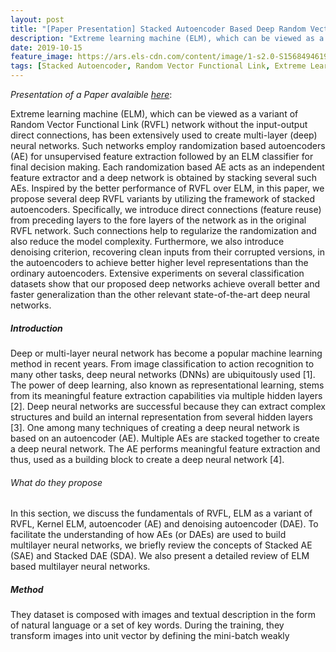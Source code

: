 ```yaml
---
layout: post
title: "[Paper Presentation] Stacked Autoencoder Based Deep Random Vector Functional Link Neural Network for Classification"
description: "Extreme learning machine (ELM), which can be viewed as a variant of Random Vector Functional Link (RVFL) network without the input-output direct connections, has been extensively used to create multi-layer (deep) neural networks. Such networks employ randomization based autoencoders (AE) for unsupervised feature extraction followed by an ELM classifier for final decision making."
date: 2019-10-15
feature_image: https://ars.els-cdn.com/content/image/1-s2.0-S1568494619306350-gr3.jpg
tags: [Stacked Autoencoder, Random Vector Functional Link, Extreme Learning Machine]
---
```


*Presentation of a Paper avalaible [here](https://arxiv.org/pdf/1910.01858.pdf)*\:

Extreme learning machine (ELM), which can be viewed as a variant of Random Vector Functional Link (RVFL) network without the input-output direct connections, has been extensively used to create multi-layer (deep) neural networks.
Such networks employ randomization based autoencoders (AE) for unsupervised feature extraction followed by an ELM classifier for final decision making. Each randomization based AE acts as an independent feature extractor and a deep network is obtained by stacking several such AEs. Inspired by the better performance of RVFL over ELM, in this paper, we propose several deep RVFL variants by utilizing the framework of stacked autoencoders. Specifically, we introduce direct connections (feature reuse) from preceding layers to the fore layers of the network as in the original RVFL network. Such connections help to regularize the randomization and also reduce the model complexity. Furthermore, we also introduce denoising criterion, recovering clean inputs from their corrupted versions, in the autoencoders to achieve better higher level representations than the ordinary autoencoders. Extensive experiments on several classification datasets show that our proposed deep networks achieve overall better and faster generalization than the other relevant state-of-the-art deep neural networks.
<!--more-->

##### Introduction
Deep or multi-layer neural network has become a popular machine learning
method in recent years. From image classification to action recognition to many other tasks, deep neural networks (DNNs) are ubiquitously used [1]. The power
of deep learning, also known as representational learning, stems from its meaningful feature extraction capabilities via multiple hidden layers [2]. Deep neural
networks are successful because they can extract complex structures and build
an internal representation from several hidden layers [3]. One among many
techniques of creating a deep neural network is based on an autoencoder (AE).
Multiple AEs are stacked together to create a deep neural network. The AE
performs meaningful feature extraction and thus, used as a building block to
create a deep neural network [4].

###### What do they propose

In this section, we discuss the fundamentals of RVFL, ELM as a variant
of RVFL, Kernel ELM, autoencoder (AE) and denoising autoencoder (DAE).
To facilitate the understanding of how AEs (or DAEs) are used to build multilayer neural networks, we briefly review the concepts of Stacked AE (SAE) and
Stacked DAE (SDA). We also present a detailed review of ELM based multilayer neural networks.


##### Method

They dataset is composed with images and textual description in the form of natural language or a set of key words.
During the training, they transform images into unit vector by defining the mini-batch weakly
